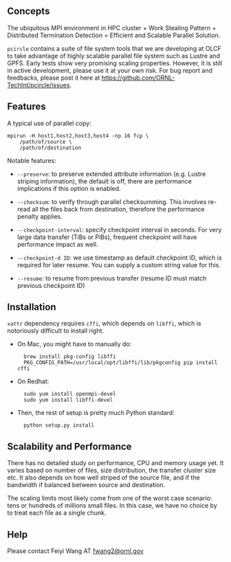 ## Concepts

The ubiquitous MPI environment in HPC cluster + Work Stealing Pattern +
Distributed Termination Detection = Efficient and Scalable Parallel Solution.

`pcircle` contains a suite of file system tools that we are
developing at OLCF to take advantage of highly scalable parallel file system
such as Lustre and GPFS. Early tests show very promising scaling properties. However,
it is still in active development, please use it at your own risk. For bug report and feedbacks, 
please post it here at https://github.com/ORNL-TechInt/pcircle/issues. 


## Features

A typical use of parallel copy:

    mpirun -H host1,host2,host3,host4 -np 16 fcp \
        /path/of/source \
        /path/of/destination

Notable features:

- `--preserve`: to preserve extended attribute information (e.g. Lustre
  striping information), the default is off, there are performance
  implications if this option is enabled.

- `--checksum`: to verify through parallel checksumming. This
  involves re-read all the files back from destination, therefore the
  performance penalty applies.

- `--checkpoint-interval`: specify checkpoint interval in seconds. For very
  large data transfer (TiBs or PiBs), frequent checkpoint will have
  performance impact as well.


- `--checkpoint-d ID`: we use timestamp as default checkpoint ID, which is
  required for later resume. You can supply a custom string value for this.

- `--resume`: to resume from previous transfer (resume ID must match previous
  checkpoint ID)



## Installation

`xattr` dependency requires `cffi`, which depends on `libffi`, which is
notoriously difficult to install right.

- On Mac, you might have to manually do:

        brew install pkg-config libffi
        PKG_CONFIG_PATH=/usr/local/opt/libffi/lib/pkgconfig pip install cffi

- On Redhat:

        sudo yum install openmpi-devel
        sudo yum install libffi-devel
      
- Then, the rest of setup is pretty much Python standard:

        python setup.py install

## Scalability and Performance

There has no detailed study on performance, CPU and memory usage yet. It
varies based on number of files, size distribution, the transfer cluster size
etc. It also depends on how well striped of the source file, and if the
bandwidth if balanced between source and destination. 

The scaling limits most likely come from one of the worst case scenario:
tens or hundreds of millions small files. In this case, we have no choice by
to treat each file as a single chunk. 




## Help

Please contact Feiyi Wang AT fwang2@ornl.gov

